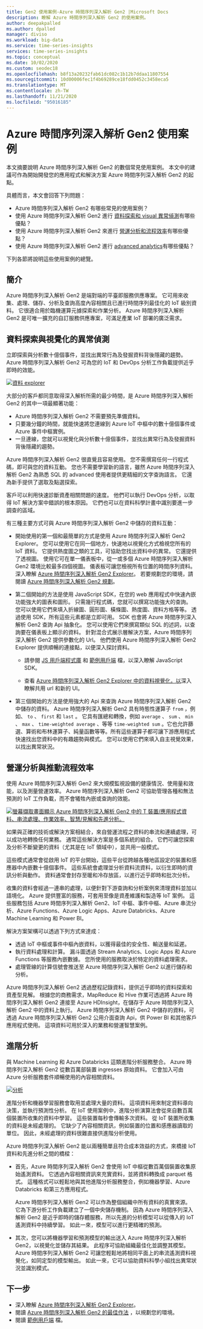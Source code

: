 ```yaml
---
title: Gen2 使用案例-Azure 時間序列深入解析 Gen2 |Microsoft Docs
description: 瞭解 Azure 時間序列深入解析 Gen2 的使用案例。
author: deepakpalled
ms.author: dpalled
manager: diviso
ms.workload: big-data
ms.service: time-series-insights
services: time-series-insights
ms.topic: conceptual
ms.date: 10/02/2020
ms.custom: seodec18
ms.openlocfilehash: b8f13a20232fab61dc082c1b12b7ddaa11807554
ms.sourcegitcommit: 10d00006fec1f4b69289ce18fdd0452c3458eca5
ms.translationtype: MT
ms.contentlocale: zh-TW
ms.lasthandoff: 11/21/2020
ms.locfileid: "95016185"
---
```

# <a name="azure-time-series-insights-gen2-use-cases"></a>Azure 時間序列深入解析 Gen2 使用案例

本文摘要說明 Azure 時間序列深入解析 Gen2 的數個常見使用案例。 本文中的建議可作為開始開發您的應用程式和解決方案 Azure 時間序列深入解析 Gen2 的起點。

具體而言，本文會回答下列問題：

* Azure 時間序列深入解析 Gen2 有哪些常見的使用案例？
* 使用 Azure 時間序列深入解析 Gen2 進行 [資料探索和 visual 異常偵測](#data-exploration-and-visual-anomaly-detection)有哪些優點？
* 使用 Azure 時間序列深入解析 Gen2 來進行 [營運分析和流程效率](#operational-analysis-and-driving-process-efficiency)有哪些優點？
* 使用 Azure 時間序列深入解析 Gen2 進行 [advanced analytics](#advanced-analytics)有哪些優點？

下列各節將說明這些使用案例的總覽。

## <a name="introduction"></a>簡介

Azure 時間序列深入解析 Gen2 是端對端的平臺即服務供應專案。 它可用來收集、處理、儲存、分析及查詢高度內容相關且已進行時間序列最佳化的 IoT 級別資料。 它很適合用於臨機運算元據探索和作業分析。 Azure 時間序列深入解析 Gen2 是可唯一擴充的自訂服務供應專案，可滿足產業 IoT 部署的廣泛需求。

## <a name="data-exploration-and-visual-anomaly-detection"></a>資料探索與視覺化的異常偵測

立即探索與分析數十億個事件，並找出異常行為及發掘資料背後隱藏的趨勢。 Azure 時間序列深入解析 Gen2 可為您的 IoT 和 DevOps 分析工作負載提供近乎即時的效能。

[![資料 explorer](media/v2-update-use-cases/data-explorer.png)](media/v2-update-use-cases/data-explorer.png#lightbox)

大部分的客戶都同意取得深入解析所需的最少時間，是 Azure 時間序列深入解析 Gen2 的其中一項最顯著功能：

* Azure 時間序列深入解析 Gen2 不需要預先準備資料。
* 只要幾分鐘的時間，就能快速將您連線到 Azure IoT 中樞中的數十億個事件或 Azure 事件中樞實例。
* 一旦連線，您就可以視覺化與分析數十億個事件，並找出異常行為及發掘資料背後隱藏的趨勢。

Azure 時間序列深入解析 Gen2 很直覺且容易使用。 您不需撰寫任何一行程式碼，即可與您的資料互動。 您也不需要學習新的語言，雖然 Azure 時間序列深入解析 Gen2 為熟悉 SQL 的 advanced 使用者提供更精細的文字查詢語言。 它還為新手提供了選取及點選探索。

客戶可以利用快速診斷資產相關問題的速度。 他們可以執行 DevOps 分析，以取得 IoT 解決方案中錯誤的根本原因。 它們也可以在資料科學計畫中識別要進一步調查的區域。

有三種主要方式可與 Azure 時間序列深入解析 Gen2 中儲存的資料互動：

* 開始使用的第一個和最簡單的方式是使用 Azure 時間序列深入解析 Gen2 Explorer。 您可以使用它在同一個地方，快速地以視覺化方式檢視您所有的 IoT 資料。 它提供熱度圖之類的工具，可協助您找出資料中的異常。 它還提供了透視圖。 使用它可在單一儀表板中，從一或多個 Azure 時間序列深入解析 Gen2 環境比較最多四個視圖。 儀表板可讓您檢視所有位置的時間序列資料。 深入瞭解 [Azure 時間序列深入解析 Gen2 Explorer](./concepts-ux-panels.md)。 若要規劃您的環境，請閱讀 [Azure 時間序列深入解析 Gen2 規劃](./how-to-plan-your-environment.md)。

* 第二個開始的方法是使用 JavaScript SDK，在您的 web 應用程式中快速內嵌功能強大的圖表和圖形。 只需幾行程式碼，您就可以撰寫功能強大的查詢。 您可以使用它們來填入折線圖、圓形圖、橫條圖、熱度圖、資料方格等等。 透過使用 SDK，所有這些元素都是立即可用。 SDK 也會將 Azure 時間序列深入解析 Gen2 查詢 Api 抽象化。 您可以使用它們來撰寫類似 SQL 的述詞，以查詢要在儀表板上顯示的資料。 針對混合式展示層解決方案，Azure 時間序列深入解析 Gen2 提供參數化的 Url。 他們使用 Azure 時間序列深入解析 Gen2 Explorer 提供順暢的連接點，以便深入探討資料。

  * 請參閱 [JS 用戶端程式庫](https://github.com/microsoft/tsiclient/blob/master/docs/API.md) 和 [範例用戶端](https://github.com/Microsoft/tsiclient) 檔，以深入瞭解 JavaScript SDK。

  * 查看 [Azure 時間序列深入解析 Gen2 Explorer 中的資料視覺化，以](./concepts-ux-panels.md)深入瞭解共用 url 和新的 UI。

* 第三個開始的方法是使用強大的 Api 來查詢 Azure 時間序列深入解析 Gen2 中儲存的資料。 Azure 時間序列深入解析 Gen2 具有時態性運算子 `from` ，例如、 `to` 、 `first` 和 `last` 。 它具有匯總和轉換，例如 `average` 、 `sum` 、 `min` 、 `max` 、 `time-weighted average` 、等等 `time-weighted sum` 。它也允許篩選、算術和布林運算子、純量函數等等。所有這些運算子都可讓下游應用程式快速找出您資料中的有趣趨勢與模式。 您可以使用它們來填入自主視覺效果，以找出異常狀況。

## <a name="operational-analysis-and-driving-process-efficiency"></a>營運分析與推動流程效率

使用 Azure 時間序列深入解析 Gen2 來大規模監視設備的健康情況、使用量和效能，以及測量營運效率。 Azure 時間序列深入解析 Gen2 可協助管理各種和無法預測的 IoT 工作負載，而不會犧牲內嵌或查詢的效能。

[![螢幕擷取畫面顯示 Azure 時間序列深入解析 Gen2 中的 T 裝置/應用程式資料、串流處理、作業效率、智慧/見解和先進分析。](media/v2-update-use-cases/overview.png)](media/v2-update-use-cases/overview.png#lightbox)

如果與正確的技術或解決方案相結合，來自營運流程之資料的串流和連續處理，可以成功地轉換任何業務。 通常這些解決方案是多個系統的組合。 它們可讓您探索及分析不斷變更的資料（尤其是在 IoT 領域中），並共用一般模式。

這些模式通常會從啟用 IoT 的平台開始，這些平台從跨越各種地區設定的裝置和感應器中內嵌數十億個事件。 這些系統會處理並分析資料流資料，以衍生即時的資訊分析與動作。 資料通常會封存至暖和冷存放區，以進行近乎即時和批次分析。

收集的資料會經過一連串的處理，以便針對下游查詢和分析案例來清理資料並加以語境化。 Azure 提供豐富的服務，可套用至像是資產維護和製造等 IoT 案例。 這些服務包括 Azure 時間序列深入解析 Gen2、IoT 中樞、事件中樞、Azure 串流分析、Azure Functions、Azure Logic Apps、Azure Databricks、Azure Machine Learning 和 Power BI。

解決方案架構可以透過下列方式來達成：

* 透過 IoT 中樞或事件中樞內嵌資料，以獲得最佳的安全性、輸送量和延遲。
* 執行資料處理和計算。 漏斗圖透過 Stream Analytics、Logic Apps 和 Azure Functions 等服務內嵌數據。 您所使用的服務取決於特定的資料處理需求。
* 處理管線的計算信號會推送至 Azure 時間序列深入解析 Gen2 以進行儲存和分析。

Azure 時間序列深入解析 Gen2 透過歷程記錄資料，提供近乎即時的資料探索和資產型見解。 根據您的商務需求，MapReduce 和 Hive 作業可透過將 Azure 時間序列深入解析 Gen2 連接至 Azure HDInsight，在儲存于 Azure 時間序列深入解析 Gen2 中的資料上執行。 Azure 時間序列深入解析 Gen2 中儲存的資料，可透過 Azure 時間序列深入解析 Gen2 公用介面查詢 Api，供 Power BI 和其他客戶應用程式使用。 這項資料可用於深入的業務和營運智慧案例。

## <a name="advanced-analytics"></a>進階分析

與 Machine Learning 和 Azure Databricks 這類進階分析服務整合。 Azure 時間序列深入解析 Gen2 從數百萬部裝置 ingresses 原始資料。 它會加入可由 Azure 分析服務套件順暢使用的內容相關資料。

[![分析](media/v2-update-use-cases/advanced-analytics.png)](media/v2-update-use-cases/advanced-analytics.png#lightbox)

進階分析和機器學習服務會取用並處理大量的資料。 這項資料用來制定資料導向決策，並執行預測性分析。 在 IoT 使用案例中，進階分析演算法會從來自數百萬個裝置所收集的資料中學習。 這些裝置每秒會傳輸多次資料。 從 IoT 裝置所收集的資料是未經處理的。 它缺少了內容相關資訊，例如裝置的位置和感應器讀取的單位。 因此，未經處理的資料很難直接供進階分析使用。

Azure 時間序列深入解析 Gen2 能以兩種簡單且符合成本效益的方式，來橋接 IoT 資料和先進分析之間的橋樑：

* 首先，Azure 時間序列深入解析 Gen2 會使用 IoT 中樞從數百萬個裝置收集原始遙測資料。 它透過內容相關資訊來充實資料，並將資料轉換成 parquet 格式。 這種格式可以輕鬆地與其他進階分析服務整合，例如機器學習、Azure Databricks 和第三方應用程式。

    Azure 時間序列深入解析 Gen2 可以作為整個組織中所有資料的真實來源。 它為下游分析工作負載建立了一個中央儲存機制。 因為 Azure 時間序列深入解析 Gen2 是近乎即時的儲存體服務，所以先進的分析模型可以從傳入的 IoT 遙測資料中持續學習。 如此一來，模型可以進行更精確的預測。

* 其次，您可以將機器學習和預測模型的輸出送入 Azure 時間序列深入解析 Gen2，以視覺化並儲存其結果。 此程序可協助組織最佳化並調整其模型。 Azure 時間序列深入解析 Gen2 可讓您輕鬆地將相同平面上的串流遙測資料視覺化，如同定型的模型輸出。 如此一來，它可以協助資料科學小組找出異常狀況並識別模式。

## <a name="next-steps"></a>下一步

* 深入瞭解 [Azure 時間序列深入解析 Gen2 Explorer](./concepts-ux-panels.md)。
* 閱讀 [Azure 時間序列深入解析 Gen2 的最佳作法](./how-to-plan-your-environment.md) ，以規劃您的環境。
* 閱讀 [範例用戶端](https://github.com/Microsoft/tsiclient) 檔。